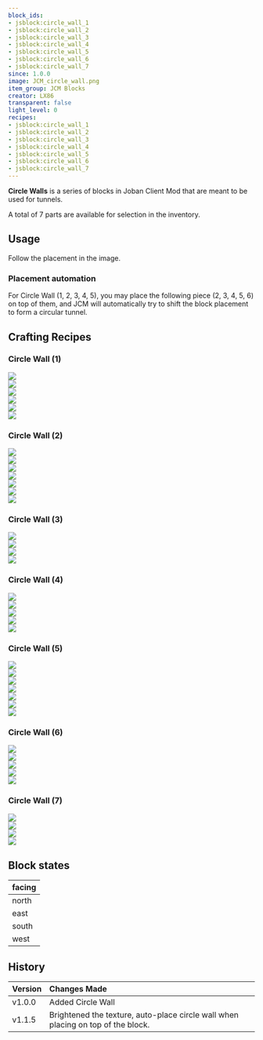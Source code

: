 ```yaml
---
block_ids:
- jsblock:circle_wall_1
- jsblock:circle_wall_2
- jsblock:circle_wall_3
- jsblock:circle_wall_4
- jsblock:circle_wall_5
- jsblock:circle_wall_6
- jsblock:circle_wall_7
since: 1.0.0
image: JCM_circle_wall.png
item_group: JCM Blocks
creator: LX86
transparent: false
light_level: 0
recipes:
- jsblock:circle_wall_1
- jsblock:circle_wall_2
- jsblock:circle_wall_3
- jsblock:circle_wall_4
- jsblock:circle_wall_5
- jsblock:circle_wall_6
- jsblock:circle_wall_7
---
```


**Circle Walls** is a series of blocks in Joban Client Mod that are meant to be used for tunnels.

A total of 7 parts are available for selection in the inventory.

## Usage
Follow the placement in the image.

### Placement automation
For Circle Wall (1, 2, 3, 4, 5), you may place the following piece (2, 3, 4, 5, 6) on top of them, and JCM will automatically try to shift the block placement to form a circular tunnel.

## Crafting Recipes

### Circle Wall (1)
<div class="crafting">
    <div class="crafting-table">
        <!-- row 1 -->
        <div></div>
        <div></div>
        <div></div>
        <!-- row 2 -->
        <div><img src="../crafting/Minecraft_Black_concrete.png"></div>
        <div><img src="../crafting/Minecraft_Black_concrete.png"></div>
        <div></div>
        <!-- row 3 -->
        <div><img src="../crafting/Minecraft_Black_concrete.png"></div>
        <div><img src="../crafting/Minecraft_Black_concrete.png"></div>
        <div><img src="../crafting/Minecraft_Black_concrete.png"></div>
    </div>
    <div class="crafting-arrow"></div>
    <div class="crafting-result" data-count="16">
        <img src="../crafting/JCM_Item_Circle_wall.png">
    </div>
</div>

### Circle Wall (2)
<div class="crafting">
    <div class="crafting-table">
        <!-- row 1 -->
        <div><img src="../crafting/Minecraft_Black_concrete.png"></div>
        <div></div>
        <div></div>
        <!-- row 2 -->
        <div><img src="../crafting/Minecraft_Black_concrete.png"></div>
        <div><img src="../crafting/Minecraft_Black_concrete.png"></div>
        <div></div>
        <!-- row 3 -->
        <div><img src="../crafting/Minecraft_Black_concrete.png"></div>
        <div><img src="../crafting/Minecraft_Black_concrete.png"></div>
        <div><img src="../crafting/Minecraft_Black_concrete.png"></div>
    </div>
    <div class="crafting-arrow"></div>
    <div class="crafting-result" data-count="16">
        <img src="../crafting/JCM_Item_Circle_wall.png">
    </div>
</div>

### Circle Wall (3)
<div class="crafting">
    <div class="crafting-table">
        <!-- row 1 -->
        <div><img src="../crafting/Minecraft_Black_concrete.png"></div>
        <div></div>
        <div></div>
        <!-- row 2 -->
        <div><img src="../crafting/Minecraft_Black_concrete.png"></div>
        <div></div>
        <div></div>
        <!-- row 3 -->
        <div><img src="../crafting/Minecraft_Black_concrete.png"></div>
        <div></div>
        <div></div>
    </div>
    <div class="crafting-arrow"></div>
    <div class="crafting-result" data-count="16">
        <img src="../crafting/JCM_Item_Circle_wall.png">
    </div>
</div>

### Circle Wall (4)
<div class="crafting">
    <div class="crafting-table">
        <!-- row 1 -->
        <div><img src="../crafting/Minecraft_Black_concrete.png"></div>
        <div><img src="../crafting/Minecraft_Black_concrete.png"></div>
        <div></div>
        <!-- row 2 -->
        <div><img src="../crafting/Minecraft_Black_concrete.png"></div>
        <div></div>
        <div></div>
        <!-- row 3 -->
        <div><img src="../crafting/Minecraft_Black_concrete.png"></div>
        <div></div>
        <div></div>
    </div>
    <div class="crafting-arrow"></div>
    <div class="crafting-result" data-count="16">
        <img src="../crafting/JCM_Item_Circle_wall.png">
    </div>
</div>

### Circle Wall (5)
<div class="crafting">
    <div class="crafting-table">
        <!-- row 1 -->
        <div><img src="../crafting/Minecraft_Black_concrete.png"></div>
        <div><img src="../crafting/Minecraft_Black_concrete.png"></div>
        <div><img src="../crafting/Minecraft_Black_concrete.png"></div>
        <!-- row 2 -->
        <div><img src="../crafting/Minecraft_Black_concrete.png"></div>
        <div><img src="../crafting/Minecraft_Black_concrete.png"></div>
        <div></div>
        <!-- row 3 -->
        <div><img src="../crafting/Minecraft_Black_concrete.png"></div>
        <div></div>
        <div></div>
    </div>
    <div class="crafting-arrow"></div>
    <div class="crafting-result" data-count="16">
        <img src="../crafting/JCM_Item_Circle_wall.png">
    </div>
</div>

### Circle Wall (6)
<div class="crafting">
    <div class="crafting-table">
        <!-- row 1 -->
        <div><img src="../crafting/Minecraft_Black_concrete.png"></div>
        <div><img src="../crafting/Minecraft_Black_concrete.png"></div>
        <div><img src="../crafting/Minecraft_Black_concrete.png"></div>
        <!-- row 2 -->
        <div><img src="../crafting/Minecraft_Black_concrete.png"></div>
        <div></div>
        <div></div>
        <!-- row 3 -->
        <div></div>
        <div></div>
        <div></div>
    </div>
    <div class="crafting-arrow"></div>
    <div class="crafting-result" data-count="16">
        <img src="../crafting/JCM_Item_Circle_wall.png">
    </div>
</div>

### Circle Wall (7)
<div class="crafting">
    <div class="crafting-table">
        <!-- row 1 -->
        <div><img src="../crafting/Minecraft_Black_concrete.png"></div>
        <div><img src="../crafting/Minecraft_Black_concrete.png"></div>
        <div><img src="../crafting/Minecraft_Black_concrete.png"></div>
        <!-- row 2 -->
        <div></div>
        <div></div>
        <div></div>
        <!-- row 3 -->
        <div></div>
        <div></div>
        <div></div>
    </div>
    <div class="crafting-arrow"></div>
    <div class="crafting-result" data-count="16">
        <img src="../crafting/JCM_Item_Circle_wall.png">
    </div>
</div>

## Block states
| facing |
|:-------|
| north  |
| east   |
| south  |
| west   |

## History
| Version | Changes Made                                                                     |
|:--------|:---------------------------------------------------------------------------------|
| v1.0.0  | Added Circle Wall                                                                |
| v1.1.5  | Brightened the texture, auto-place circle wall when placing on top of the block. |
